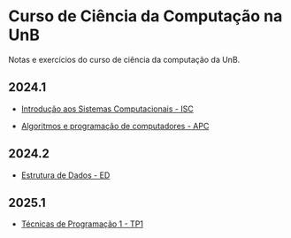 # Curso de Ciência da Computação na UnB

Notas e exercícios do curso de ciência da computação da UnB.

## 2024.1

- [Introdução aos Sistemas Computacionais - ISC](2024.1/ISC/)

- [Algoritmos e programação de computadores - APC](2024.1/APC/)

## 2024.2 

- [Estrutura de Dados - ED](2024.2/ED)

## 2025.1

- [Técnicas de Programação 1 - TP1](2025.1/TP1)

